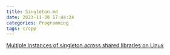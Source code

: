 ```yaml
---
title: Singleton.md
date: 2023-11-30 17:44:24
categories: Programming
tags: c/cpp
---
```



[Multiple instances of singleton across shared libraries on Linux](https://stackoverflow.com/questions/8623657/multiple-instances-of-singleton-across-shared-libraries-on-linux)